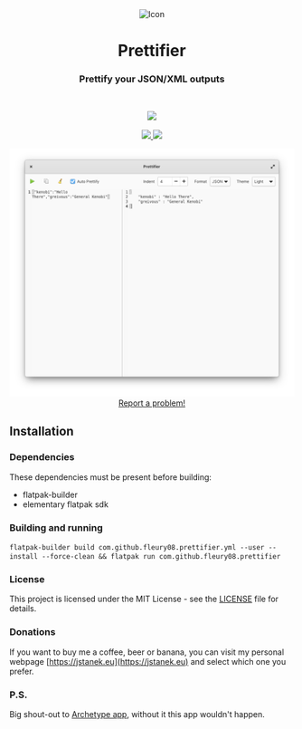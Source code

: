 <div align="center">
  <span align="center"> <img width="128" height="128" class="center" src="https://github.com/fleury08/prettifier/blob/main/data/images/com.github.fleury08.prettifier.png" alt="Icon"></span>
  <h1 align="center">Prettifier</h1>
  <h3 align="center">Prettify your JSON/XML outputs</h3>
</div>

<br/>

<p align="center">
    <a href="https://appcenter.elementary.io/com.github.fleury08.prettifier">
        <img src="https://appcenter.elementary.io/badge.svg">
    </a>
</p>

<p align="center">
  <a href="https://github.com/fleury08/prettifier/blob/main/LICENSE">
    <img src="https://img.shields.io/badge/License-GPL3-blue.svg?style=for-the-badge">
  </a>
  <a href="https://github.com/fleury08/prettifier/releases">
    <img src="https://img.shields.io/badge/Release-v%201.3.0-orange.svg?style=for-the-badge">
  </a>
</p>

<p align="center">
    <img  src="https://github.com/fleury08/prettifier/blob/main/data/images/PrettifierJSON.png" alt="Screenshot"> <br>
  <a href="https://github.com/fleury08/prettifier/issues/new"> Report a problem! </a>
</p>

## Installation

### Dependencies
These dependencies must be present before building:
 - flatpak-builder
 - elementary flatpak sdk
 
### Building and running
```
flatpak-builder build com.github.fleury08.prettifier.yml --user --install --force-clean && flatpak run com.github.fleury08.prettifier
```

### License

This project is licensed under the MIT License - see the [LICENSE](LICENSE.md) file for details.

### Donations

If you want to buy me a coffee, beer or banana, you can visit my personal webpage [https://jstanek.eu](https://jstanek.eu) and select which one you prefer.

### P.S.

Big shout-out to [Archetype app](https://appcenter.elementary.io/com.github.kjlaw89.archetype.desktop), without it this app wouldn't happen.

